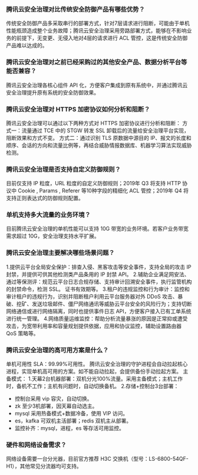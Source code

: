 ### 腾讯云安全治理对比传统安全防御产品有哪些优势？
传统安全防御产品多采取串行的部署方式，针对7层请求进行阻断，可能由于单机性能瓶颈造成整个业务故障；腾讯云安全治理采用旁路部署方式，能够在不影响业务的前提下，无变更、无侵入地对4层的请求进行 ACL 管控，这是传统安全防御产品难以达成的。
### 腾讯云安全治理对之前已经采购过的其他安全产品、数据分析平台等能否兼容？
腾讯云安全治理各核心组件 API 化，方便客户集成到原有系统中，并通过腾讯云安全治理提升原有系统的安全防御效果。
### 腾讯云安全治理对 HTTPS 加密协议如何分析和阻断？ 
腾讯云安全治理可以通过以下两种方式对 HTTPS 加密协议进行分析和阻断：
方式一：流量通过 TCE 中的 STGW 转发 SSL 卸载后的流量给安全治理平台实现，阻断效果和方式不变。
方式二：通过识别 TLS 原数据中源目的 IP、报文的长度和顺序、会话的方向和流量比例等，再结合威胁情报数据库、机器学习算法实现威胁检测。
### 腾讯云安全治理是否支持自定义防御规则？ 
目前仅支持 IP 粒度，URL 粒度的自定义防御规则；2019年 Q3 将支持 HTTP 协议中 Cookie , Params , Referer 等10种字段的精细化 ACL 管控；2019年 Q4 将支持正则表达式的防御规则配置。
### 单机支持多大流量的业务环境？
目前腾讯云安全治理的单机性能可以支持 10G 带宽的业务环境。若客户业务带宽需求超过 10G，安全治理支持水平扩展。
### 腾讯云安全治理主要解决哪些场景问题？
1.提供云平台全局安全保护：排查入侵、黑客攻击等安全事件，支持全局的攻击 IP 封禁，并提供可供其他检测类产品条用的 IP 封禁 API。
2.辅助企业满足网安法、通过等保测评：规范云平台日志合规存储、支持审计回溯安全事件，执行监管机构的封禁命令，检测 SSL。 证书有效期等。 
3.租户的违规监控和行为审计：监控和审计租户的违规行为，识别并阻断租户利用云平台服务器对外 DDoS 攻击、暴破、挖矿、发送垃圾邮件、僵尸网络通讯等威胁云平台安全的风险行为；支持切断网络通信或进行网络隔离，同时也提供事件日志 API，方便客户接入已有工单系统进行统一管理。
4.网络质量运维监控：帮助分析流量暴涨的原因是正常抑或遭受攻击，为宽带利用率和容量规划提供依据，应用和协议监控，辅助设置路由器 QoS 策略等。
### 腾讯云安全治理的高可用方案是什么？
单机可用性 SLA：99.99%可用性。
腾讯云安全治理的守护进程会自动拉起核心进程，实现单机高可用的方案。如不能自动拉起，会提供备份手动拉起方案。
主备模式：
1.天幕2台机器部署：双机分光100%流量。采用主备模式；主机工作时，备机不工作；主机有问题时，自动切换备机。
2.存储+控制台3台部署：
- 控制台采用 vip 容灾，自动切换。
- zk 至少3机部署，因天幕自动选主。
- mysql 采用热备模式+数据冷备，使用 VIP 访问。
- es，kafka 可双机主活部署；redis 双机主从部署。
- 监控补齐：mysql，进程，es 等存活可用监控。


### 硬件和网络设备需求？
网络设备需要一台分光器，目前官方推荐 H3C 交换机（型号：LS-6800-54QF-H1），其他常见分流器均可支持。
